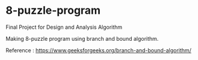 # 8-puzzle-program
Final Project for Design and Analysis Algorithm

Making 8-puzzle program using branch and bound algorithm.

Reference : https://www.geeksforgeeks.org/branch-and-bound-algorithm/
